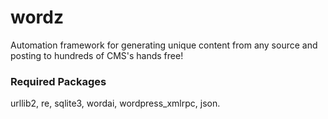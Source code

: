 # wordz
Automation framework for generating unique content from any source and posting to hundreds of CMS's hands free!

### Required Packages
urllib2, re, sqlite3, wordai, wordpress_xmlrpc, json.